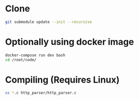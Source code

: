 # Clone
```bash
git submodule update --init --recursive
```

# Optionally using docker image
```bash
docker-compose run dev bash
cd /root/code/
```

# Compiling (Requires Linux)
```bash
cc *.c http_parser/http_parser.c
```
